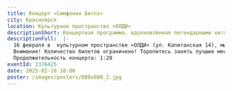 ```yaml
---
title: Концерт «Симфония Битлз»
city: Красноярск
location: Культурное пространство «ОЛДИ»
descriptionShort: Концертная программа, вдохновлённая легендарными хитами группы «Битлз»!
descriptionFull:  |-
  16 февраля в  культурном пространстве «ОЛДИ» (ул. Капитанская 14), мы попадем в атмосферу музыкального клуба 60-х годов. Солисты оркестра «МАЭСТРО» в составе скрипки, виолончелей, ударных и клавиш сыграют избранные хиты легендарной  «ливерпульской четверки». В программе самые известные лирические и рок-н-рольные хиты группы.
  Внимание! Количество билетов ограничено! Торопитесь занять лучшие места. :)
  Продолжительность концерта: 1:20
eventId: 2376425
date: 2025-02-16 18:00
poster: /images/posters/880х600_2.jpg
---
```

